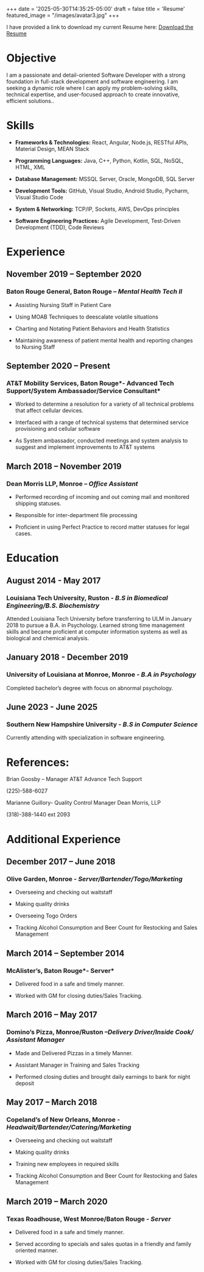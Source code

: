 +++
date = '2025-05-30T14:35:25-05:00'
draft = false
title = 'Resume'
featured_image = "/images/avatar3.jpg"
+++

I have provided a link to download my current Resume here:
[Download the Resume](https://benjamin-sturgeon.github.io/about/Resume.docx)

# Objective

I am a passionate and detail-oriented Software Developer with a strong
foundation in full-stack development and software engineering. I am
seeking a dynamic role where I can apply my problem-solving skills,
technical expertise, and user-focused approach to create innovative,
efficient solutions..

# Skills

- **Frameworks & Technologies:** React, Angular, Node.js, RESTful APIs,
  Material Design, MEAN Stack

- **Programming Languages:** Java, C++, Python, Kotlin, SQL, NoSQL,
  HTML, XML

- **Database Management:** MSSQL Server, Oracle, MongoDB, SQL Server

- **Development Tools:** GitHub, Visual Studio, Android Studio, Pycharm,
  Visual Studio Code

- **System & Networking:** TCP/IP, Sockets, AWS, DevOps principles

- **Software Engineering Practices:** Agile Development, Test-Driven
  Development (TDD), Code Reviews

#

# Experience

## November 2019 – September 2020

### Baton Rouge General, Baton Rouge *– Mental Health Tech II*

- Assisting Nursing Staff in Patient Care

- Using MOAB Techniques to deescalate volatile situations

- Charting and Notating Patient Behaviors and Health Statistics

- Maintaining awareness of patient mental health and reporting changes
  to Nursing Staff

##  September 2020 – Present

### AT&T Mobility Services, Baton Rouge*- Advanced Tech Support/System Ambassador/Service Consultant*

- Worked to determine a resolution for a variety of all technical
  problems that affect cellular devices.

- Interfaced with a range of technical systems that determined service
  provisioning and cellular software

- As System ambassador, conducted meetings and system analysis to
  suggest and implement improvements to AT&T systems

## 

## March 2018 – November 2019

### Dean Morris LLP, Monroe *– Office Assistant*

- Performed recording of incoming and out coming mail and monitored
  shipping statuses.

- Responsible for inter-department file processing

- Proficient in using Perfect Practice to record matter statuses for
  legal cases.

# 

# Education

## August 2014 - May 2017

### Louisiana Tech University, Ruston *- B.S in Biomedical Engineering/B.S. Biochemistry*

Attended Louisiana Tech University before transferring to ULM in January
2018 to pursue a B.A. in Psychology. Learned strong time management
skills and became proficient at computer information systems as well as
biological and chemical analysis.

## January 2018 - December 2019

### University of Louisiana at Monroe, Monroe *- B.A in Psychology*

Completed bachelor’s degree with focus on abnormal psychology.

## June 2023 - June 2025

### Southern New Hampshire University *- B.S in Computer Science*

Currently attending with specialization in software engineering.

### 

# References:

Brian Goosby – Manager AT&T Advance Tech Support

(225)-588-6027

Marianne Guillory- Quality Control Manager Dean Morris, LLP

(318)-388-1440 ext 2093

#
# Additional Experience

## December 2017 – June 2018

### Olive Garden, Monroe *- Server/Bartender/Togo/Marketing*

- Overseeing and checking out waitstaff

- Making quality drinks

- Overseeing Togo Orders

- Tracking Alcohol Consumption and Beer Count for Restocking and Sales
  Management

## March 2014 – September 2014

### McAlister’s, Baton Rouge*- Server*

- Delivered food in a safe and timely manner.

- Worked with GM for closing duties/Sales Tracking.

## March 2016 – May 2017

### Domino’s Pizza, Monroe/Ruston *–Delivery Driver/Inside Cook/ Assistant Manager*

- Made and Delivered Pizzas in a timely Manner.

- Assistant Manager in Training and Sales Tracking

- Performed closing duties and brought daily earnings to bank for night
  deposit

## May 2017 – March 2018

### Copeland’s of New Orleans, Monroe *- Headwait/Bartender/Catering/Marketing*

- Overseeing and checking out waitstaff

- Making quality drinks

- Training new employees in required skills

- Tracking Alcohol Consumption and Beer Count for Restocking and Sales
  Management

## March 2019 – March 2020

### Texas Roadhouse, West Monroe/Baton Rouge *- Server*

- Delivered food in a safe and timely manner.

- Served according to specials and sales quotas in a friendly and family
  oriented manner.

- Worked with GM for closing duties/Sales Tracking.
